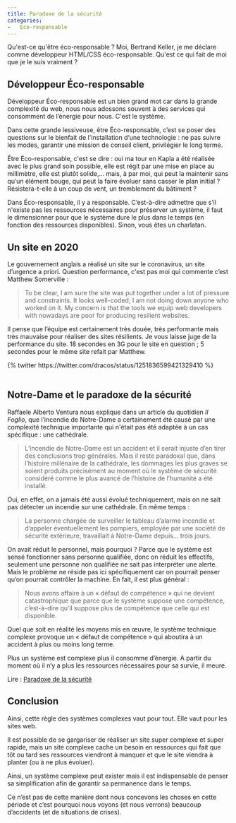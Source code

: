 ```yaml
---
title: Paradoxe de la sécurité
categories:
-   Eco-responsable
---
```


Qu'est-ce qu'être éco-responsable ? Moi, Bertrand Keller, je me déclare comme développeur HTML/CSS éco-responsable. Qu'est ce qui fait de moi que je le suis vraiment ?

## Développeur Éco-responsable

Développeur Éco-responsable est un bien grand mot car dans la grande complexité du web, nous nous adossons souvent à des services qui consomment de l’énergie pour nous. C'est le système.

Dans cette grande lessiveuse, être Éco-responsable, c’est se poser des questions sur le bienfait de l'installation d‘une technologie : ne pas suivre les modes, garantir une mission de conseil client, privilégier le long terme.

Être Éco-responsable, c'est se dire : oui ma tour en Kapla a été réalisée avec le plus grand soin possible, elle est régit par une mise en place au millimètre, elle est plutôt solide,… mais, à par moi, qui peut la maintenir sans qu’un élément bouge, qui peut la faire évoluer sans casser le plan initial ? Résistera-t-elle à un coup de vent, un tremblement du bâtiment ?

Dans Éco-responsable, il y a responsable. C’est-à-dire admettre que s’il n'existe pas les ressources nécessaires pour préserver un système, il faut le dimensionner pour que le système dure le plus dans le temps (en fonction des ressources disponibles). Sinon, vous êtes un charlatan.

## Un site en 2020

Le gouvernement anglais a réalisé un site sur le coronavirus, un site d’urgence a priori. Question performance, c'est pas moi qui commente c’est Matthew Somerville :

> To be clear, I am sure the site was put together under a lot of pressure and constraints. It looks well-coded; I am not doing down anyone who worked on it. My concern is that the tools we equip web developers with nowadays are poor for producing resilient websites.

Il pense que l’équipe est certainement très douée, très performante mais très mauvaise pour réaliser des sites résilients. Je vous laisse juge de la performance du site. 18 secondes en 3G pour le site en question ; 5 secondes pour le même site refait par Matthew.

<div class="center">
	{% twitter https://twitter.com/dracos/status/1251836599421329410 %}
</div>
<br>

## Notre-Dame et le paradoxe de la sécurité

Raffaele Alberto Ventura nous explique dans un article du quotidien *Il Foglio*, que l’incendie de Notre-Dame a certainement été causé par une complexité technique importante qui n'était pas été adaptée à un cas spécifique : une cathédrale.

> L’incendie de Notre-Dame est un accident et il serait injuste d’en tirer des conclusions trop générales. Mais il reste paradoxal que, dans l’histoire millénaire de la cathédrale, les dommages les plus graves se soient produits précisément au moment où le système de sécurité considéré comme le plus avancé de l’histoire de l’humanité a été installé.

Oui, en effet, on a jamais été aussi évolué techniquement, mais on ne sait pas détecter un incendie sur une cathédrale. En même temps :

> La personne chargée de surveiller le tableau d’alarme incendie et d’appeler éventuellement les pompiers, employée par une société de sécurité extérieure, travaillait à Notre-Dame depuis… trois jours.

On avait réduit le personnel, mais pourquoi ? Parce que le système est sensé fonctionner sans personne qualifiée, donc on réduit les effectifs, seulement une personne non qualifiée ne sait pas interpréter une alerte. Mais le problème ne réside pas ici spécifiquement car on pourrait penser qu’on pourrait contrôler la machine. En fait, il est plus général :

> Nous avons affaire à un « défaut de compétence » qui ne devient catastrophique que parce que le système suppose une compétence, c’est-à-dire qu’il suppose plus de compétence que celle qui est disponible.

Quel que soit en réalité les moyens mis en œuvre, le système technique complexe provoque un « défaut de compétence » qui aboutira à un accident à plus ou moins long terme.

Plus un système est complexe plus il consomme d’énergie. A partir du moment où il n‘y a plus les ressources nécessaires pour sa survie, il meure.

Lire : [Paradoxe de la sécurité](https://legrandcontinent.eu/fr/2020/04/14/notre-dame-raffaele-ventura/)

## Conclusion

Ainsi, cette règle des systèmes complexes vaut pour tout. Elle vaut pour les sites web.

Il est possible de se gargariser de réaliser un site super complexe et super rapide, mais un site complexe cache un besoin en ressources qui fait que tôt ou tard ses ressources viendront à manquer et que le site viendra à planter (ou à ne plus évoluer).

Ainsi, un système complexe peut exister mais il est indispensable de penser sa simplification afin de garantir sa permanence dans le temps.

Ce n’est pas de cette manière dont nous concevons les choses en cette période et c’est pourquoi nous voyons (et nous verrons) beaucoup d’accidents (et de situations de crises).

